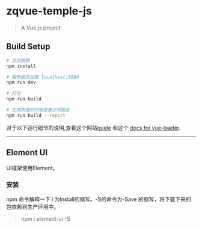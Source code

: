 # zqvue-temple-js

> A Vue.js project

## Build Setup

``` bash
# 添加依赖
npm install

# 服务器热加载 localhost:8080
npm run dev

# 打包
npm run build

# 生成构建的时候查看分项报告
npm run build --report
```

对于以下运行细节的说明,查看这个网站[guide](http://vuejs-templates.github.io/webpack/) 和这个 [docs for vue-loader](http://vuejs.github.io/vue-loader).

---- 
## Element UI
UI框架使用Element。

### 安装
npm 命令解释一下 i 为Install的缩写。-S的命令为-Save 的缩写，将下载下来的包依赖到生产环境中。
>npm i element-ui -S